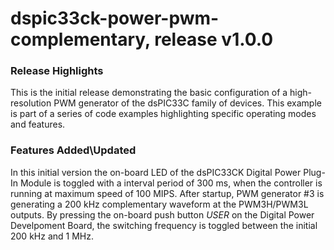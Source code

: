 # dspic33ck-power-pwm-complementary, release v1.0.0

### Release Highlights
This is the initial release demonstrating the basic configuration of a high-resolution PWM generator of the dsPIC33C family of devices.
This example is part of a series of code examples highlighting specific operating modes and features.

### Features Added\Updated
In this initial version the on-board LED of the dsPIC33CK Digital Power Plug-In Module is toggled with a interval period of 300 ms, when the controller is running at maximum speed of 100 MIPS.
After startup, PWM generator #3 is generating a 200 kHz complementary waveform at the PWM3H/PWM3L outputs. By pressing the on-board push button *USER* on the Digital Power Develpoment Board, the switching frequency is toggled between the initial 200 kHz and 1 MHz.


